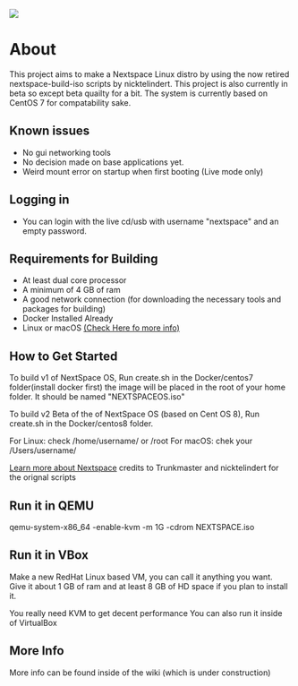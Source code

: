 ![](https://github.com/WindowsXP95/NeXTSPACE-Live/blob/master/wiki-res/application_nib.tiff.gif?raw=true)
# About 



This project aims to make a Nextspace Linux distro by using the now retired nextspace-build-iso scripts by nicktelindert. This project is also currently in beta so except beta quailty for a bit. The system is currently based on CentOS 7 for compatability sake.


## Known issues
- No gui networking tools
- No decision made on base applications yet.
- Weird mount error on startup when first booting (Live mode only)

## Logging in
- You can login with the live cd/usb with username "nextspace" and an empty password.

## Requirements for Building
- At least dual core processor
- A minimum of 4 GB of ram
- A good network connection (for downloading the necessary tools and packages for building)
- Docker Installed Already
- Linux or macOS [(Check Here fo more info)](https://github.com/WindowsXP95/NeXTSPACE-Live/wiki/Building-and-Compatibility)

## How to Get Started
To build v1 of NextSpace OS, Run create.sh in the Docker/centos7 folder(install docker first) the image will be placed in the root of your home folder. It should be named "NEXTSPACEOS.iso"

To build v2 Beta of the of NextSpace OS (based on Cent OS 8), Run create.sh in the Docker/centos8 folder.


For Linux: check /home/username/ or /root
For macOS: chek your /Users/username/

[Learn more about Nextspace](https://www.github.com/trunkmaster/nextspace) credits to Trunkmaster and nicktelindert for the orignal scripts

## Run it in QEMU

qemu-system-x86_64 -enable-kvm -m 1G -cdrom NEXTSPACE.iso

## Run it in VBox

Make a new RedHat Linux based VM, you can call it anything you want. Give it about 1 GB of ram and at least 8 GB of HD space if you plan to install it.

You really need KVM to get decent performance
You can also run it inside of VirtualBox

## More Info
More info can be found inside of the wiki (which is under construction)
